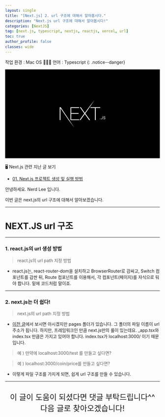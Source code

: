 ```yaml
---
layout: single
title: "[Next.js] 2. url 구조에 대해서 알아봅시다."
description: "Next.js url 구조에 대해서 알아봅시다!"
categories: [NextJS]
tag: [next.js, typescript, nextjs, reactjs, vercel, url]
toc: true
author_profile: false
classes: wide
---
```


작업 환경 : Mac OS 🧑🏻‍💻
언어 : Typescript
{: .notice--danger}

![](/assets/img/etc/nextjs.png)

🖥 Next.js 관련 지난 글 보기

- [01. Next.js 프로젝트 생성 및 실행 방법](/nextjs/0001/)

안녕하세요. Nerd Lee 입니다.

이번 글은 next.js의 url 구조에 대해서 알아보겠습니다.

---

# NEXT.JS url 구조

---

### 1. react.js의 url 생성 방법

> react.js의 url path 지정 방법

- react.js는, react-router-dom을 설치하고 BrowserRouter로 감싸고, Switch 컴포넌트를 감싼 뒤, Route 컴포넌트를 이용해서, 각 컴포넌트(페이지)를 자식으로 둬야 합니다. 밑에 코드처럼 말이죠.

<script src="https://gist.github.com/Nerd-Lee/fc43c1b727ea2848127fa4953bffecdd.js"></script>

---

### 2. next.js는 더 쉽다!

> next.js의 url path 지정 방법

- [이전 글](/nextjs/0001/#3-프로젝트-실행해보기)에서 보시면 아시겠지만 pages 폴더가 있습니다. 그 폴더의 파일 이름이 url 주소가 됩니다. 하지만, 프레임워크인 만큼 next.js만의 룰이 있는데요. \_app.tsx와 index.tsx 만큼은 가지고 있어야 합니다. index.tsx가 localhost:3000/ 이기 때문입니다.

> 예 ) 만약에 localhost:3000/test 를 만들고 싶다면?

<script src="https://gist.github.com/Nerd-Lee/72e9e9f4aa1f68fade9c487143e2e871.js"></script>

> 예 ) localhost:3000/coin/price를 만들고 싶다면?

<script src="https://gist.github.com/Nerd-Lee/9983cad3312b1f35f60649df706a2879.js"></script>

- 이렇게 파일 구조를 가지게 되면, 쉽게 url 구조를 만들 수 있습니다.

---

<br>

<div style="font-size:25px; text-align:center">
이 글이 도움이 되셨다면 댓글 부탁드립니다^^<br>
다음 글로 찾아오겠습니다!

</div>
